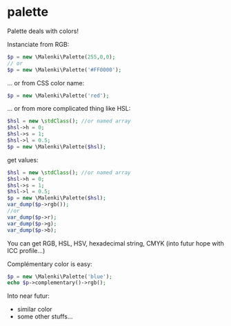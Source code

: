 # palette

Palette deals with colors!

Instanciate from RGB:

```php
$p = new \Malenki\Palette(255,0,0);
// or
$p = new \Malenki\Palette('#FF0000');
```

… or from CSS color name:

```php
$p = new \Malenki\Palette('red');
```
… or from more complicated thing like HSL:

```php
$hsl = new \stdClass(); //or named array
$hsl->h = 0;
$hsl->s = 1;
$hsl->l = 0.5;
$p = new \Malenki\Palette($hsl);
```

get values:

```php
$hsl = new \stdClass(); //or named array
$hsl->h = 0;
$hsl->s = 1;
$hsl->l = 0.5;
$p = new \Malenki\Palette($hsl);
var_dump($p->rgb());
//or
var_dump($p->r);
var_dump($p->g);
var_dump($p->b);
```

You can get RGB, HSL, HSV, hexadecimal string, CMYK (into futur hope with ICC profile…)

Complémentary color is easy:

```php
$p = new \Malenki\Palette('blue');
echo $p->complementary()->rgb();
```

Into near futur:
 - similar color
 - some other stuffs…
